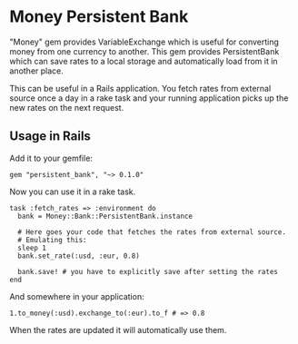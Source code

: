 # Money Persistent Bank

"Money" gem provides VariableExchange which is useful for converting money from one currency to another. This gem provides PersistentBank which can save rates to a local storage and automatically load from it in another place.

This can be useful in a Rails application. You fetch rates from external source once a day in a rake task and your running application picks up the new rates on the next request.

## Usage in Rails

Add it to your gemfile:

    gem "persistent_bank", "~> 0.1.0"

Now you can use it in a rake task.

    task :fetch_rates => :environment do
      bank = Money::Bank::PersistentBank.instance

      # Here goes your code that fetches the rates from external source.
      # Emulating this:
      sleep 1
      bank.set_rate(:usd, :eur, 0.8)

      bank.save! # you have to explicitly save after setting the rates
    end

And somewhere in your application:

    1.to_money(:usd).exchange_to(:eur).to_f # => 0.8

When the rates are updated it will automatically use them.
